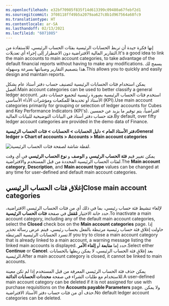 ```yaml
---
ms.openlocfilehash: e32bf70985f835f14d613399c09480a67febf2d1
ms.sourcegitcommit: 3f08118ff49b5a2079aa627c8b1d967564a68fc9
ms.translationtype: HT
ms.contentlocale: ar-SA
ms.lasthandoff: 02/13/2021
ms.locfileid: "6071085"
---
```

<span data-ttu-id="e803b-101">إنها فكرة جيدة أن تربط الحسابات الرئيسية بفئات الحساب الرئيسي، للاستفادة من التقارير المالية الافتراضية دون الاضطرار إلى إجراء أي تعديلات.</span><span class="sxs-lookup"><span data-stu-id="e803b-101">It's a good idea to link the main accounts to main account categories, to take advantage of the default financial reports without having to make any modifications.</span></span> <span data-ttu-id="e803b-102">يسمح لك هذا بتصميم التقارير وصيانتها بسرعة وسهولة.</span><span class="sxs-lookup"><span data-stu-id="e803b-102">This allows you to quickly and easily design and maintain reports.</span></span>

<span data-ttu-id="e803b-103">يمكن استخدام فئات الحسابات الرئيسية لتصنيف حساب دفتر أستاذ عام بشكل أفضل.</span><span class="sxs-lookup"><span data-stu-id="e803b-103">Main account categories can be used to better classify a general ledger account.</span></span> <span data-ttu-id="e803b-104">استخدم فئات الحساب الرئيسية بصورة رئيسية لتجميع حسابات دفتر الأستاذ أو تحديدها للمكعبات ومؤشرات الأداء الأساسي (KPI).</span><span class="sxs-lookup"><span data-stu-id="e803b-104">Use main account categories primarily for grouping or selection of ledger accounts for Cubes and Key Performance Indicators (KPI's).</span></span> <span data-ttu-id="e803b-105">افتراضياً، يتم توفير ما يزيد عن خمسين فئة حساب دفتر أستاذ في البيانات التوضيحية للبيانات المالية.</span><span class="sxs-lookup"><span data-stu-id="e803b-105">By default, over fifty ledger account categories are provided in the demo data of Finance.</span></span>

<span data-ttu-id="e803b-106">**دفتر الأستاذ العام > دليل الحسابات > الحسابات > فئات الحساب الرئيسية**</span><span class="sxs-lookup"><span data-stu-id="e803b-106">**General ledger > Chart of accounts > Accounts > Main account categories**</span></span>

![لقطة شاشة لصفحة فئات الحساب الرئيسية.](../media/main-account-categories.png)

<span data-ttu-id="e803b-108">يمكن تغيير قيم **فئة الحساب الرئيسي** و **الوصف** و **نوع الحساب الرئيسي** في أي وقت لفئات الحساب الرئيسية المحددة من قبل المستخدم والافتراضية.</span><span class="sxs-lookup"><span data-stu-id="e803b-108">The **Main account category**, **Description**, and **Main account type** values can be changed at any time for user-defined and default main account categories.</span></span>

## <a name="close-main-account-categories"></a><span data-ttu-id="e803b-109">إغلاق فئات الحساب الرئيسي</span><span class="sxs-lookup"><span data-stu-id="e803b-109">Close main account categories</span></span>  

<span data-ttu-id="e803b-110">لإلغاء تنشيط فئة حساب رئيسي، بما في ذلك أي من فئات الحساب الرئيسي الافتراضية، حدد خانة الاختيار **مُقفل** في صفحة **فئات الحساب الرئيسية**.</span><span class="sxs-lookup"><span data-stu-id="e803b-110">To inactivate a main account category, including any of the default main account categories, select the **Closed** check box on the **Main account categories** page.</span></span> <span data-ttu-id="e803b-111">إذا حاولت إغلاق فئة حساب رئيسية مرتبطة بالفعل بحساب رئيسي، فيتم عرض رسالة تحذير تسرد الحسابات الرئيسية المرتبطة.</span><span class="sxs-lookup"><span data-stu-id="e803b-111">If you try to close a main account category that is already linked to a main account, a warning message listing the linked main accounts is displayed.</span></span> <span data-ttu-id="e803b-112">حدد إما **متابعة** أو **إلغاء الأمر**.</span><span class="sxs-lookup"><span data-stu-id="e803b-112">Select either **Continue** or **Cancel**.</span></span> <span data-ttu-id="e803b-113">بعد إغلاق فئة الحساب الرئيسي، لا يمكن ربطها بالحسابات الرئيسية.</span><span class="sxs-lookup"><span data-stu-id="e803b-113">After a main account category is closed, it cannot be linked to main accounts.</span></span>   

<span data-ttu-id="e803b-114">يمكن حذف فئة الحساب الرئيسي المعرفة من قبل المستخدم إذا لم تكن معينة للاستخدام مع طلبات الشراء في صفحة **محددات الحسابات الدائنة**.</span><span class="sxs-lookup"><span data-stu-id="e803b-114">A user-defined main account category can be deleted if it is not assigned for use with purchase requisitions on the **Accounts payable Parameters** page.</span></span> <span data-ttu-id="e803b-115">ولا يمكن حذف أي من فئات حساب دفتر الأستاذ الافتراضية.</span><span class="sxs-lookup"><span data-stu-id="e803b-115">No default ledger account categories can be deleted.</span></span>



